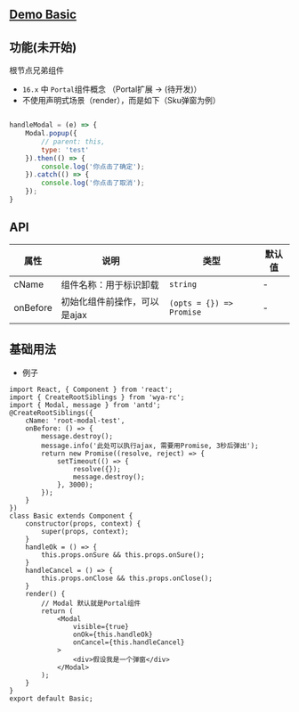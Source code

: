 ## [Demo Basic](https://wya-team.github.io/wya-rc/dist/web/create-root-silbings/Basic.html)
## 功能(未开始)
根节点兄弟组件

- `16.x` 中 `Portal`组件概念 （Portal扩展 -> (待开发)）
- 不使用声明式场景（render），而是如下（Sku弹窗为例）

```js

handleModal = (e) => {
	Modal.popup({
		// parent: this,
		type: 'test'
	}).then(() => {
		console.log('你点击了确定');
	}).catch(() => {
		console.log('你点击了取消');
	});
}

```

## API
属性 | 说明 | 类型 | 默认值
---|---|---|---
cName | 组件名称：用于标识卸载 | `string` | -
onBefore | 初始化组件前操作，可以是ajax | `(opts = {}) => Promise` | -

## 基础用法

- 例子
```
import React, { Component } from 'react';
import { CreateRootSiblings } from 'wya-rc';
import { Modal, message } from 'antd';
@CreateRootSiblings({
	cName: 'root-modal-test',
	onBefore: () => {
		message.destroy();
		message.info('此处可以执行ajax, 需要用Promise, 3秒后弹出');
		return new Promise((resolve, reject) => {
			setTimeout(() => {
				resolve({});
				message.destroy();
			}, 3000);
		});
	}
})
class Basic extends Component {
	constructor(props, context) {
		super(props, context);
	}
	handleOk = () => {
		this.props.onSure && this.props.onSure();
	}
	handleCancel = () => {
		this.props.onClose && this.props.onClose();
	}
	render() {
		// Modal 默认就是Portal组件
		return (
			<Modal
				visible={true}
				onOk={this.handleOk}
				onCancel={this.handleCancel}
			>
				<div>假设我是一个弹窗</div>
			</Modal>
		);
	}
}
export default Basic;

```